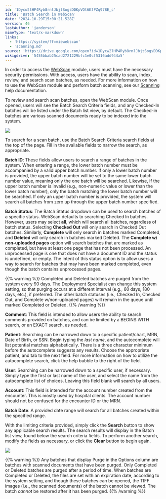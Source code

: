 ```yaml
---
id: '1Dycw2lHP4Ryb8rnlJbjtSogsDDKpVOt6KfPZq978E_c'
title: 'Batch Search in WebScan'
date: '2024-10-29T15:00:21.528Z'
version: 46
lastAuthor: 'janderson'
mimeType: 'text/x-markdown'
links:
  - 'https://system/?f=miewebscan'
  - 'scanning.md'
source: 'https://drive.google.com/open?id=1Dycw2lHP4Ryb8rnlJbjtSogsDDKpVOt6KfPZq978E_c'
wikigdrive: '5455bbab25cad2721229bfc1e0cf5316add944a5'
---
```

In order to access the [WebScan](https://system/?f=miewebscan) module, users must have the necessary security permissions. With access, users have the ability to scan, index, review, and search scan batches, as needed. For more information on how to use the WebScan module and perform batch scanning, see our [Scanning](scanning.md) help documentation.

To review and search scan batches, open the WebScan module. Once opened, users will see the Batch Search Criteria fields, and any Checked-In batches will be listed under the Batch list view, by default. The Checked-in batches are various scanned documents ready to be indexed into the system.

![](../batch-search-in-webscan.assets/4dd8e397d14f595a6b41e9b49f7681cc.png)

To search for a scan batch, use the Batch Search Criteria search fields at the top of the page. Fill in the available fields to narrow the search, as appropriate.

**Batch ID**: These fields allow users to search a range of batches in the system. When entering a range, the lower batch number must be accompanied by a valid upper batch number. If only a lower batch number is provided, the upper batch number will be set to the same lower batch number value, meaning only the one batch will be searched. Likewise, if the upper batch number is invalid (e.g., non-numeric value or lower than the lower batch number), only the batch matching the lower batch number will be searched. If only an upper batch number is provided, the system will search all batches from zero up through the upper batch number specified.

**Batch Status**: The Batch Status dropdown can be used to search batches of a specific status. WebScan defaults to searching Checked In batches. However, users may select **all**, which will search all batches, regardless of batch status. Selecting **Checked Out** will only search in Checked Out batches. Similarly, **Complete** will only search in batches marked Completed, and **Deleted** will only search in batches marked Deleted. The **Complete w/ non-uploaded pages** option will search batches that are marked as completed, but have at least one page that has not been processed. An unprocessed page is one that does not have a document ID and the status is undefined, or empty. The intent of this status option is to allow users a way to search for batches that may have been marked completed, even though the batch contains unprocessed pages.

{{% warning %}}
Completed and Deleted batches are purged from the system every 90 days. The Deployment Specialist can change this system setting, so that purging occurs at a different interval (e.g., 60 days, 180 days, etc.), if preferred. The other batch statuses (i.e., Checked In, Checked Out, and Complete w/non-uploaded pages) will remain in the queue until marked Completed or Deleted.
{{% /warning %}}

**Comment**: This field is intended to allow users the ability to search comments provided on batches, and can be limited by a BEGINS WITH search, or an EXACT search, as needed.

**Patient**: Searching can be narrowed down to a specific patient/chart, MRN, Date of Birth, or SSN. Begin typing the *last name*, and the autocomplete will list potential matches alphabetically. There is a three character minimum before the autocomplete suggests any results. Choose the appropriate patient, and tab to the next field. For more information on how to utilize the autocomplete search, click the help bubble to the right of the field.

**User**: Searching can be narrowed down to a specific user, if necessary. Simply type the first or last name of the user, and select the name from the autocomplete list of choices. Leaving this field blank will search by all users.

**Account**: This field is intended for the account number created from the encounter. This is mostly used by hospital clients. The account number should not be confused for the encounter ID or the MRN.

**Batch Date**: A provided date range will search for all batches created within the specified range.

With the limiting criteria provided, simply click the **Search** button to show any applicable search results. The search results will display in the Batch list view, found below the search criteria fields. To perform another search, modify the fields as necessary, or click the **Clear** button to begin again.

![](../batch-search-in-webscan.assets/83b4d654af20d61517918e552da581dc.png)

{{% warning %}}
Any batches that display Purge in the Options column are batches with scanned documents that have been purged. Only Completed or Deleted batches are purged after a period of time. When batches are Completed or Deleted, the files are set with an expiration date, according to the system setting, and though these batches can be opened, the TIFF images (i.e., the scanned documents) of the batch cannot be viewed. The batch *cannot* be restored after it has been purged.
{{% /warning %}}
